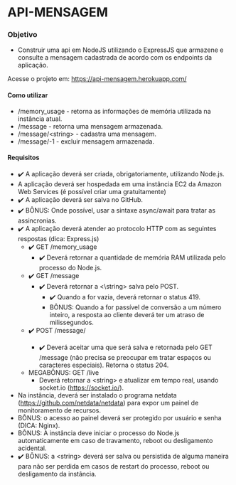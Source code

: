 # API-MENSAGEM

### Objetivo
* Construir uma api em NodeJS utilizando o ExpressJS que armazene e consulte a mensagem cadastrada de acordo com os endpoints da aplicação.

Acesse o projeto em: https://api-mensagem.herokuapp.com/

#### Como utilizar

* /memory_usage - retorna as informações de memória utilizada na instância atual.
* /message - retorna uma mensagem armazenada.
* /message/\<string\> - cadastra uma mensagem.
* /message/-1 - excluir mensagem armazenada.

#### Requisitos

* :heavy_check_mark: A aplicação deverá ser criada, obrigatoriamente, utilizando Node.js.
* A aplicação deverá ser hospedada em uma instância EC2 da Amazon Web Services (é possível criar uma gratuitamente)
* :heavy_check_mark: A aplicação deverá ser salva no GitHub.
* :heavy_check_mark: BÔNUS: Onde possível, usar a sintaxe async/await para tratar as assincronias.
* :heavy_check_mark: A aplicação deverá atender ao protocolo HTTP com as seguintes respostas (dica: Express.js)
  * :heavy_check_mark: GET /memory_usage
    * :heavy_check_mark: Deverá retornar a quantidade de memória RAM utilizada pelo processo do Node.js.
  * :heavy_check_mark: GET /message
    * :heavy_check_mark: Deverá retornar a <\string\> salva pelo POST.
      * :heavy_check_mark: Quando a <string> for vazia, deverá retornar o status 419.
      * BÔNUS: Quando a <string> for passível de conversão a um número inteiro, a resposta ao cliente deverá ter um atraso de <string> milissegundos.
  * :heavy_check_mark: POST /message/<string>
    * :heavy_check_mark: Deverá aceitar uma <string> que será salva e retornada pelo GET /message (não precisa se preocupar em tratar espaços ou caracteres especiais). Retorna o status 204.
  * MEGABÔNUS: GET /live
    * Deverá retornar a \<string\> e atualizar em tempo real, usando socket.io (https://socket.io/).
* Na instância, deverá ser instalado o programa netdata (https://github.com/netdata/netdata) para expor um painel de monitoramento de recursos.
* BÔNUS: o acesso ao painel deverá ser protegido por usuário e senha (DICA: Nginx).
* BÔNUS: A instância deve iniciar o processo do Node.js automaticamente em caso de travamento, reboot ou desligamento acidental.
* :heavy_check_mark: BÔNUS: a \<string\> deverá ser salva ou persistida de alguma maneira para não ser perdida em casos de restart do processo, reboot ou desligamento da instância.
